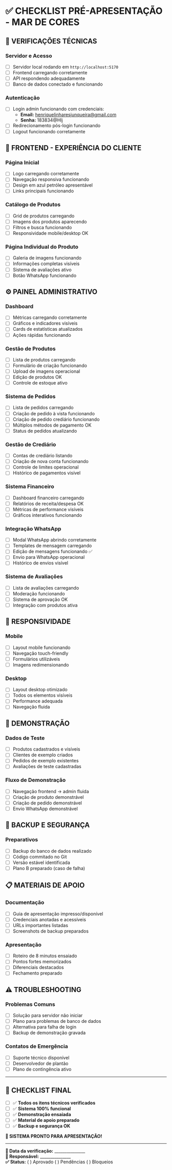 # ✅ CHECKLIST PRÉ-APRESENTAÇÃO - MAR DE CORES

## 🚀 VERIFICAÇÕES TÉCNICAS

### Servidor e Acesso
- [ ] Servidor local rodando em `http://localhost:5170`
- [ ] Frontend carregando corretamente
- [ ] API respondendo adequadamente
- [ ] Banco de dados conectado e funcionando

### Autenticação
- [ ] Login admin funcionando com credenciais:
  - **Email:** henriquelinharesjunqueira@gmail.com
  - **Senha:** 183834@Hlj
- [ ] Redirecionamento pós-login funcionando
- [ ] Logout funcionando corretamente

## 🎨 FRONTEND - EXPERIÊNCIA DO CLIENTE

### Página Inicial
- [ ] Logo carregando corretamente
- [ ] Navegação responsiva funcionando
- [ ] Design em azul petróleo apresentável
- [ ] Links principais funcionando

### Catálogo de Produtos
- [ ] Grid de produtos carregando
- [ ] Imagens dos produtos aparecendo
- [ ] Filtros e busca funcionando
- [ ] Responsividade mobile/desktop OK

### Página Individual do Produto
- [ ] Galeria de imagens funcionando
- [ ] Informações completas visíveis
- [ ] Sistema de avaliações ativo
- [ ] Botão WhatsApp funcionando

## ⚙️ PAINEL ADMINISTRATIVO

### Dashboard
- [ ] Métricas carregando corretamente
- [ ] Gráficos e indicadores visíveis
- [ ] Cards de estatísticas atualizados
- [ ] Ações rápidas funcionando

### Gestão de Produtos
- [ ] Lista de produtos carregando
- [ ] Formulário de criação funcionando
- [ ] Upload de imagens operacional
- [ ] Edição de produtos OK
- [ ] Controle de estoque ativo

### Sistema de Pedidos
- [ ] Lista de pedidos carregando
- [ ] Criação de pedido à vista funcionando
- [ ] Criação de pedido crediário funcionando
- [ ] Múltiplos métodos de pagamento OK
- [ ] Status de pedidos atualizando

### Gestão de Crediário
- [ ] Contas de crediário listando
- [ ] Criação de nova conta funcionando
- [ ] Controle de limites operacional
- [ ] Histórico de pagamentos visível

### Sistema Financeiro
- [ ] Dashboard financeiro carregando
- [ ] Relatórios de receita/despesa OK
- [ ] Métricas de performance visíveis
- [ ] Gráficos interativos funcionando

### Integração WhatsApp
- [ ] Modal WhatsApp abrindo corretamente
- [ ] Templates de mensagem carregando
- [ ] Edição de mensagens funcionando ✅
- [ ] Envio para WhatsApp operacional
- [ ] Histórico de envios visível

### Sistema de Avaliações
- [ ] Lista de avaliações carregando
- [ ] Moderação funcionando
- [ ] Sistema de aprovação OK
- [ ] Integração com produtos ativa

## 📱 RESPONSIVIDADE

### Mobile
- [ ] Layout mobile funcionando
- [ ] Navegação touch-friendly
- [ ] Formulários utilizáveis
- [ ] Imagens redimensionando

### Desktop
- [ ] Layout desktop otimizado
- [ ] Todos os elementos visíveis
- [ ] Performance adequada
- [ ] Navegação fluida

## 🎯 DEMONSTRAÇÃO

### Dados de Teste
- [ ] Produtos cadastrados e visíveis
- [ ] Clientes de exemplo criados
- [ ] Pedidos de exemplo existentes
- [ ] Avaliações de teste cadastradas

### Fluxo de Demonstração
- [ ] Navegação frontend → admin fluida
- [ ] Criação de produto demonstrável
- [ ] Criação de pedido demonstrável
- [ ] Envio WhatsApp demonstrável

## 🔧 BACKUP E SEGURANÇA

### Preparativos
- [ ] Backup do banco de dados realizado
- [ ] Código commitado no Git
- [ ] Versão estável identificada
- [ ] Plano B preparado (caso de falha)

## 📋 MATERIAIS DE APOIO

### Documentação
- [ ] Guia de apresentação impresso/disponível
- [ ] Credenciais anotadas e acessíveis
- [ ] URLs importantes listadas
- [ ] Screenshots de backup preparados

### Apresentação
- [ ] Roteiro de 8 minutos ensaiado
- [ ] Pontos fortes memorizados
- [ ] Diferenciais destacados
- [ ] Fechamento preparado

## ⚠️ TROUBLESHOOTING

### Problemas Comuns
- [ ] Solução para servidor não iniciar
- [ ] Plano para problemas de banco de dados
- [ ] Alternativa para falha de login
- [ ] Backup de demonstração gravada

### Contatos de Emergência
- [ ] Suporte técnico disponível
- [ ] Desenvolvedor de plantão
- [ ] Plano de contingência ativo

---

## 🎊 CHECKLIST FINAL

- [ ] ✅ **Todos os itens técnicos verificados**
- [ ] ✅ **Sistema 100% funcional**
- [ ] ✅ **Demonstração ensaiada**
- [ ] ✅ **Material de apoio preparado**
- [ ] ✅ **Backup e segurança OK**

**🚀 SISTEMA PRONTO PARA APRESENTAÇÃO!**

---

**📅 Data da verificação:** _______________  
**👤 Responsável:** _______________  
**✅ Status:** ( ) Aprovado ( ) Pendências ( ) Bloqueios